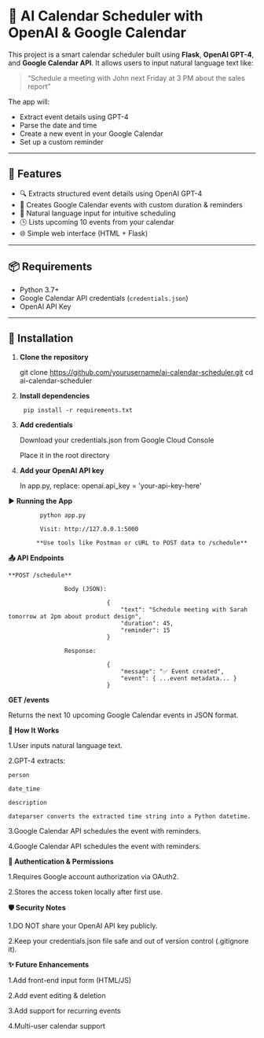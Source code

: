 # 📅 AI Calendar Scheduler with OpenAI & Google Calendar

This project is a smart calendar scheduler built using **Flask**, **OpenAI GPT-4**, and **Google Calendar API**. It allows users to input natural language text like:

> “Schedule a meeting with John next Friday at 3 PM about the sales report”

The app will:
- Extract event details using GPT-4
- Parse the date and time
- Create a new event in your Google Calendar
- Set up a custom reminder

---

## 🚀 Features

- 🔍 Extracts structured event details using OpenAI GPT-4
- 📅 Creates Google Calendar events with custom duration & reminders
- 🧠 Natural language input for intuitive scheduling
- 🕒 Lists upcoming 10 events from your calendar
- 🌐 Simple web interface (HTML + Flask)

---

## 📦 Requirements

- Python 3.7+
- Google Calendar API credentials (`credentials.json`)
- OpenAI API Key

---

## 🔧 Installation

1. **Clone the repository**

   git clone https://github.com/yourusername/ai-calendar-scheduler.git
   cd ai-calendar-scheduler

2. **Install dependencies**

        pip install -r requirements.txt

3. **Add credentials**

    Download your credentials.json from Google Cloud Console

    Place it in the root directory

4. **Add your OpenAI API key**

    In app.py, replace: openai.api_key = 'your-api-key-here'

**▶️ Running the App**

             python app.py

             Visit: http://127.0.0.1:5000

            **Use tools like Postman or cURL to POST data to /schedule**

**📤 API Endpoints**

    **POST /schedule** 

                    Body (JSON):
                           
                                {
                                    "text": "Schedule meeting with Sarah tomorrow at 2pm about product design",
                                    "duration": 45,
                                    "reminder": 15
                                }

                    Response:

                                {
                                    "message": "✅ Event created",
                                    "event": { ...event metadata... }
                                }

**GET /events**

Returns the next 10 upcoming Google Calendar events in JSON format.          

**🧠 How It Works**

1.User inputs natural language text.

2.GPT-4 extracts:

    person

    date_time

    description

    dateparser converts the extracted time string into a Python datetime.

3.Google Calendar API schedules the event with reminders.

4.Google Calendar API schedules the event with reminders.

**🔐 Authentication & Permissions**

1.Requires Google account authorization via OAuth2.

2.Stores the access token locally after first use.

**🛡️ Security Notes**

1.DO NOT share your OpenAI API key publicly.

2.Keep your credentials.json file safe and out of version control (.gitignore it).

**✨ Future Enhancements**

1.Add front-end input form (HTML/JS)

2.Add event editing & deletion

3.Add support for recurring events

4.Multi-user calendar support
